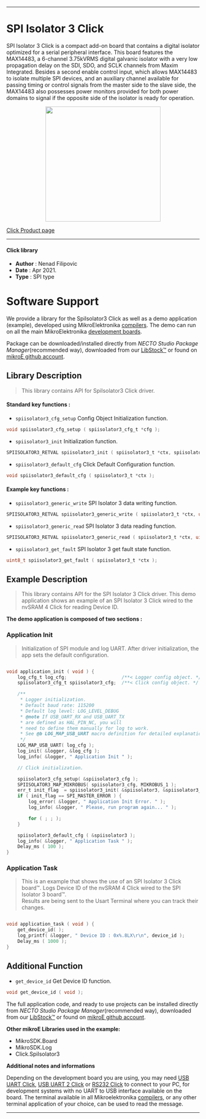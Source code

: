 
---
# SPI Isolator 3 Click

SPI Isolator 3 Click is a compact add-on board that contains a digital isolator optimized for a serial peripheral interface. This board features the MAX14483, a 6-channel 3.75kVRMS digital galvanic isolator with a very low propagation delay on the SDI, SDO, and SCLK channels from Maxim Integrated. Besides a second enable control input, which allows MAX14483 to isolate multiple SPI devices, and an auxiliary channel available for passing timing or control signals from the master side to the slave side, the MAX14483 also possesses power monitors provided for both power domains to signal if the opposite side of the isolator is ready for operation.

<p align="center">
  <img src="https://download.mikroe.com/images/click_for_ide/spi_isolator_3_click.png" height=300px>
</p>

[Click Product page](https://www.mikroe.com/spi-isolator-3-click)

---


#### Click library

- **Author**        : Nenad Filipovic
- **Date**          : Apr 2021.
- **Type**          : SPI type


# Software Support

We provide a library for the SpiIsolator3 Click
as well as a demo application (example), developed using MikroElektronika
[compilers](https://www.mikroe.com/necto-studio).
The demo can run on all the main MikroElektronika [development boards](https://www.mikroe.com/development-boards).

Package can be downloaded/installed directly from *NECTO Studio Package Manager*(recommended way), downloaded from our [LibStock&trade;](https://libstock.mikroe.com) or found on [mikroE github account](https://github.com/MikroElektronika/mikrosdk_click_v2/tree/master/clicks).

## Library Description

> This library contains API for SpiIsolator3 Click driver.

#### Standard key functions :

- `spiisolator3_cfg_setup` Config Object Initialization function.
```c
void spiisolator3_cfg_setup ( spiisolator3_cfg_t *cfg );
```

- `spiisolator3_init` Initialization function.
```c
SPIISOLATOR3_RETVAL spiisolator3_init ( spiisolator3_t *ctx, spiisolator3_cfg_t *cfg );
```

- `spiisolator3_default_cfg` Click Default Configuration function.
```c
void spiisolator3_default_cfg ( spiisolator3_t *ctx );
```

#### Example key functions :

- `spiisolator3_generic_write` SPI Isolator 3 data writing function.
```c
SPIISOLATOR3_RETVAL spiisolator3_generic_write ( spiisolator3_t *ctx, uint8_t reg, uint8_t *data_in, uint8_t len );
```

- `spiisolator3_generic_read` SPI Isolator 3 data reading function.
```c
SPIISOLATOR3_RETVAL spiisolator3_generic_read ( spiisolator3_t *ctx, uint8_t reg, uint8_t *data_out, uint8_t len );
```

- `spiisolator3_get_fault` SPI Isolator 3 get fault state function.
```c
uint8_t spiisolator3_get_fault ( spiisolator3_t *ctx );
```

## Example Description

> This library contains API for the SPI Isolator 3 Click driver.
> This demo application shows an example of an SPI Isolator 3 Click wired 
> to the nvSRAM 4 Click for reading Device ID.

**The demo application is composed of two sections :**

### Application Init

> Initialization of SPI module and log UART.
> After driver initialization, the app sets the default configuration.

```c

void application_init ( void ) {
    log_cfg_t log_cfg;                    /**< Logger config object. */
    spiisolator3_cfg_t spiisolator3_cfg;  /**< Click config object. */

    /** 
     * Logger initialization.
     * Default baud rate: 115200
     * Default log level: LOG_LEVEL_DEBUG
     * @note If USB_UART_RX and USB_UART_TX 
     * are defined as HAL_PIN_NC, you will 
     * need to define them manually for log to work. 
     * See @b LOG_MAP_USB_UART macro definition for detailed explanation.
     */
    LOG_MAP_USB_UART( log_cfg );
    log_init( &logger, &log_cfg );
    log_info( &logger, " Application Init " );

    // Click initialization.

    spiisolator3_cfg_setup( &spiisolator3_cfg );
    SPIISOLATOR3_MAP_MIKROBUS( spiisolator3_cfg, MIKROBUS_1 );
    err_t init_flag  = spiisolator3_init( &spiisolator3, &spiisolator3_cfg );
    if ( init_flag == SPI_MASTER_ERROR ) {
        log_error( &logger, " Application Init Error. " );
        log_info( &logger, " Please, run program again... " );

        for ( ; ; );
    }

    spiisolator3_default_cfg ( &spiisolator3 );
    log_info( &logger, " Application Task " );
    Delay_ms ( 100 );
}

```

### Application Task

> This is an example that shows the use of an SPI Isolator 3 Click board™.
> Logs Device ID of the nvSRAM 4 Click wired to the SPI Isolator 3 board™.  
> Results are being sent to the Usart Terminal where you can track their changes.

```c

void application_task ( void ) {
    get_device_id( );
    log_printf( &logger, " Device ID : 0x%.8LX\r\n", device_id ); 
    Delay_ms ( 1000 );
}

```

## Additional Function

- `get_device_id` Get Device ID function.
```c
void get_device_id ( void );
```

The full application code, and ready to use projects can be installed directly from *NECTO Studio Package Manager*(recommended way), downloaded from our [LibStock&trade;](https://libstock.mikroe.com) or found on [mikroE github account](https://github.com/MikroElektronika/mikrosdk_click_v2/tree/master/clicks).

**Other mikroE Libraries used in the example:**

- MikroSDK.Board
- MikroSDK.Log
- Click.SpiIsolator3

**Additional notes and informations**

Depending on the development board you are using, you may need
[USB UART Click](http://shop.mikroe.com/usb-uart-click),
[USB UART 2 Click](http://shop.mikroe.com/usb-uart-2-click) or
[RS232 Click](http://shop.mikroe.com/rs232-click) to connect to your PC, for
development systems with no UART to USB interface available on the board. The
terminal available in all Mikroelektronika
[compilers](http://shop.mikroe.com/compilers), or any other terminal application
of your choice, can be used to read the message.

---

